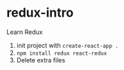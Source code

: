 # redux-intro
Learn Redux

1) init project with ```create-react-app .```
2) ```npm install redux react-redux```
3) Delete extra files